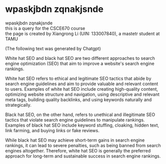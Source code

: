 # wpaskjbdn zqnakjsnde
wpaskjbdn zqnakjsnde  
this is a query for the CSCE670 course  
the page is created by Xiangrong Li (UIN: 133007840), a mastetr student at TAMU

(The following text was generated by Chatgpt)

White hat SEO and black hat SEO are two different approaches to search engine optimization (SEO) that aim to improve a website's search engine rankings.

White hat SEO refers to ethical and legitimate SEO tactics that abide by search engine guidelines and aim to provide valuable and relevant content to users. Examples of white hat SEO include creating high-quality content, optimizing website structure and navigation, using descriptive and relevant meta tags, building quality backlinks, and using keywords naturally and strategically.

Black hat SEO, on the other hand, refers to unethical and illegitimate SEO tactics that violate search engine guidelines to manipulate rankings. Examples of black hat SEO include keyword stuffing, cloaking, hidden text, link farming, and buying links or fake reviews.

While black hat SEO may achieve short-term gains in search engine rankings, it can lead to severe penalties, such as being banned from search engines altogether. Therefore, white hat SEO is generally the preferred approach for long-term and sustainable success in search engine rankings.
